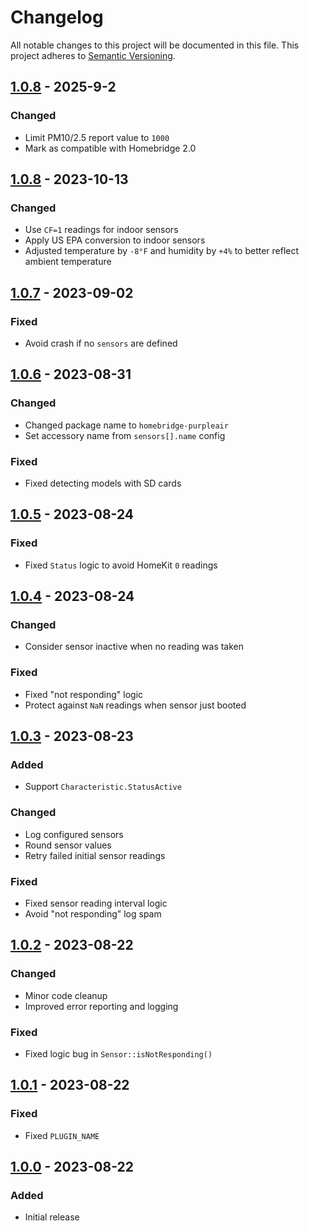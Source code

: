 # Changelog

All notable changes to this project will be documented in this file.
This project adheres to [Semantic Versioning](https://semver.org/spec/v2.0.0.html).

## [1.0.8] - 2025-9-2
### Changed
- Limit PM10/2.5 report value to `1000`
- Mark as compatible with Homebridge 2.0

## [1.0.8] - 2023-10-13
### Changed
- Use `CF=1` readings for indoor sensors
- Apply US EPA conversion to indoor sensors
- Adjusted temperature by `-8°F` and humidity by `+4%` to better reflect ambient temperature

## [1.0.7] - 2023-09-02
### Fixed
- Avoid crash if no `sensors` are defined

## [1.0.6] - 2023-08-31
### Changed
- Changed package name to `homebridge-purpleair`
- Set accessory name from `sensors[].name` config

### Fixed
- Fixed detecting models with SD cards

## [1.0.5] - 2023-08-24
### Fixed
- Fixed `Status` logic to avoid HomeKit `0` readings

## [1.0.4] - 2023-08-24
### Changed
- Consider sensor inactive when no reading was taken

### Fixed
- Fixed "not responding" logic
- Protect against `NaN` readings when sensor just booted

## [1.0.3] - 2023-08-23
### Added
- Support `Characteristic.StatusActive`

### Changed
- Log configured sensors
- Round sensor values
- Retry failed initial sensor readings

### Fixed
- Fixed sensor reading interval logic
- Avoid "not responding" log spam

## [1.0.2] - 2023-08-22
### Changed
- Minor code cleanup
- Improved error reporting and logging

### Fixed
- Fixed logic bug in `Sensor::isNotResponding()`

## [1.0.1] - 2023-08-22
### Fixed
- Fixed `PLUGIN_NAME`

## [1.0.0] - 2023-08-22
### Added
- Initial release

[unreleased]: https://github.com/tillkruss/homebridge-purpleair/compare/v1.0.8...HEAD
[1.0.8]: https://github.com/tillkruss/homebridge-purpleair/compare/v1.0.7...v1.0.8
[1.0.7]: https://github.com/tillkruss/homebridge-purpleair/compare/v1.0.6...v1.0.7
[1.0.6]: https://github.com/tillkruss/homebridge-purpleair/compare/v1.0.5...v1.0.6
[1.0.5]: https://github.com/tillkruss/homebridge-purpleair/compare/v1.0.4...v1.0.5
[1.0.4]: https://github.com/tillkruss/homebridge-purpleair/compare/v1.0.3...v1.0.4
[1.0.3]: https://github.com/tillkruss/homebridge-purpleair/compare/v1.0.2...v1.0.3
[1.0.2]: https://github.com/tillkruss/homebridge-purpleair/compare/v1.0.1...v1.0.2
[1.0.1]: https://github.com/tillkruss/homebridge-purpleair/compare/v1.0.0...v1.0.1
[1.0.0]: https://github.com/tillkruss/homebridge-purpleair/releases/tag/v1.0.0
